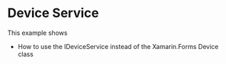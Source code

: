 # Device Service

This example shows

- How to use the IDeviceService instead of the Xamarin.Forms Device class